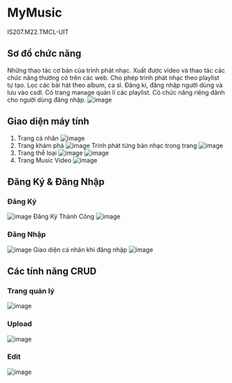# MyMusic
IS207.M22.TMCL-UIT
## Sơ đồ chức năng
Những thao tác cơ bản của trình phát nhạc. 
Xuất được video và thao tác các chức năng thường có trên các web.
Cho phép trình phát nhạc theo playlist tự tạo. 
Lọc các bài hát theo album, ca sĩ. 
Đăng kí, đăng nhập người dùng và lưu vào csdl. 
Có trang manage quản lí các playlist.
Có chức năng riêng dành cho người dùng đăng nhập.
![image](https://user-images.githubusercontent.com/91186202/175767217-0f4bde27-1489-4bc2-9b3e-e155b9e5bd7c.png)
## Giao diện máy tính 
1. Trang cá nhân
![image](https://user-images.githubusercontent.com/91186202/175766896-f7006443-eaba-4756-8ec5-67f501b71bb0.png)
2. Trang khám phá
![image](https://user-images.githubusercontent.com/91186202/175766915-522598d4-e169-4082-b457-d91b90e4066e.png)
Trình phát từng bản nhạc trong trang
![image](https://user-images.githubusercontent.com/91186202/175766943-be06d096-ddde-46a5-936d-7eabb3d9713d.png)
3. Trang thể loại
![image](https://user-images.githubusercontent.com/91186202/175766951-fdd43639-f7a9-4b09-94b2-217d00e98df0.png)
![image](https://user-images.githubusercontent.com/91186202/175766956-3cd09a50-3c78-4fad-9440-06b235de8033.png)
4. Trang Music Video
![image](https://user-images.githubusercontent.com/91186202/175766967-24d648fd-52aa-4990-bb0f-408bf8f7c4bf.png)
## Đăng Ký & Đăng Nhập
### Đăng Ký
![image](https://user-images.githubusercontent.com/91186202/175767000-cf060a69-02b4-4581-bd37-88e81825ef0d.png)
Đăng Ký Thành Công
![image](https://user-images.githubusercontent.com/91186202/175767020-cf59297f-619b-4091-ba31-03907ed6ea1b.png)
### Đăng Nhập
![image](https://user-images.githubusercontent.com/91186202/175767030-685d3faa-d0e9-411b-b78d-71c533ae0769.png)
Giao diện cá nhân khi đăng nhập
![image](https://user-images.githubusercontent.com/91186202/175767042-2391cf97-f28a-4fe6-a98c-17b79c927dc7.png)
## Các tính năng CRUD
### Trang quản lý
![image](https://user-images.githubusercontent.com/91186202/175767071-20e8b5d0-d6a1-468e-95bb-a743af8a199d.png)
### Upload
![image](https://user-images.githubusercontent.com/91186202/175767079-5971fe75-f926-43ea-9783-938decdf9960.png)
### Edit
![image](https://user-images.githubusercontent.com/91186202/175767087-7fec203c-4649-46b7-a908-8dc16251fa7d.png)


